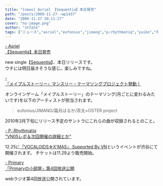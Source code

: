 ```yaml
---
title: "[news] Asriel 【Sequentia】本日発売"
path: "/posts/2009-11-27--wp1437"
date: "2009-11-27 20:11:27"
cover: "no-image.png"
author: "stfate"
tags: ["ニュース","asriel","eufonius","jimang","p∴rhythmatiq","yuiko","茶太","霜月はるか"]
---
```


<style type="text/css">
<!--
p {white-space: pre-wrap};
-->
</style>

<a  href="http://www.asriel.jp/m/" target="_blank">- Asriel 【Sequentia】本日発売</a>
<div >new single【<a href="http://5pb.jp/records/release/detail/detail.php?records_product_code=PCCG-90044">Sequentia</a>】、本日リリースです。
<div >ウチには明日届きそうな感じ。楽しみですね。</div></div>

<a  href="http://www.axive.jp/index.php/archives/4830" target="_blank">- 『メイプルストーリー』マンスリー・テーマソングプロジェクト発動！</a>
<div >オンラインゲーム「メイプルストーリー」のテーマソング(月ごとに変わるみたいです)を以下のアーティストが担当されます。
<blockquote>eufonius/JIMANG/霜月はるか/茶太×OSTER project</blockquote>
2010年3月下旬にリリース予定のサントラにこれらの曲が収録されるとのこと。</div>

<a  href="http://prq.blog44.fc2.com/" target="_blank">- P∴Rhythmatiq "VN05レポ＆次回開催の詳細とか"</a>
<div >12.25に<a href="http://www.heartfast.jp/vocaloids/20091225.html">「VOCALOIDS☆X'MAS」 Supported By VN</a>というイベントが渋谷にて開催されます。
チケットは11.29より販売開始。</div>

<a  href="http://primary-yuiko.com/" target="_blank">- Primary 「Primaryの小部屋」第4回放送公開</a>
<div >webラジオ第4回放送公開されています。</div>